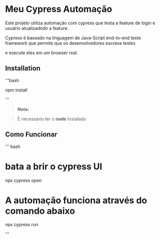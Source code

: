 
# Meu Cypress Automação

Este projeto utiliza automação com cypress que testa a feature de login e usuário atualizadndo a feature.

Cypress é baseado na linguagem de Java-Script end-to-end teste framework que permite que os desenvolvedores  escreva testes

e execute  eles em um browser real. 


## Installation

'''bash 

npm install 

'''
> **Nota:**

>

> È necessário ter o **node** Instalado


## Como Funcionar

'''
bash 

# bata a brir o cypress UI

npx cypress open 

# A automação funciona através do comando abaixo 

npx cypress run 

'''
